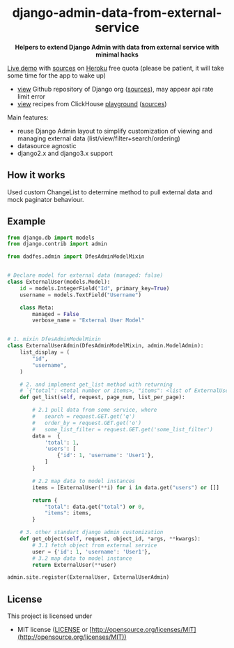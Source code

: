 
<div align="center">
 <p><h1>django-admin-data-from-external-service</h1> </p>
  <p><strong>Helpers to extend Django Admin with data from external service with minimal hacks</strong></p>
  <p></p>
</div>

[Live demo](https://dadfes.herokuapp.com/) with [sources](https://github.com/estin/django-admin-data-from-external-service/tree/master/demo) on [Heroku](https://heroku.com) free quota (please be patient, it will take some time for the app to wake up)
 - [view](http://dadfes.herokuapp.com/github/repository/) Github repository of Django org ([sources](https://github.com/estin/django-admin-data-from-external-service/tree/master/demo/github/models.py)), may appear api rate limit error
 - [view](http://dadfes.herokuapp.com/clickhouse/recipe/) recipes from ClickHouse [playground](https://clickhouse.com/docs/en/getting-started/example-datasets/recipes/) ([sources](https://github.com/estin/django-admin-data-from-external-service/tree/master/demo/clickhouse/models.py))

Main features:
 - reuse Django Admin layout to simplify customization of viewing and managing external data (list/view/filter+search/ordering)
 - datasource agnostic
 - django2.x and django3.x support

## How it works

Used custom ChangeList to determine method to pull external data and mock paginator behaviour.

## Example

```python
from django.db import models
from django.contrib import admin

from dadfes.admin import DfesAdminModelMixin


# Declare model for external data (managed: false)
class ExternalUser(models.Model):
    id = models.IntegerField("Id", primary_key=True)
    username = models.TextField("Username")

    class Meta:
        managed = False
        verbose_name = "External User Model"


# 1. mixin DfesAdminModelMixin
class ExternalUserAdmin(DfesAdminModelMixin, admin.ModelAdmin):
    list_display = (
        "id",
        "username",
    )

    # 2. and implement get_list method with returning
    # `{"total": <total number or items>, "items": <list of ExternalUser instances>}`
    def get_list(self, request, page_num, list_per_page):

        # 2.1 pull data from some service, where
        #   search = request.GET.get('q')
        #   order_by = request.GET.get('o')
        #   some_list_filter = request.GET.get('some_list_filter')
        data =  {
            'total': 1,
            'users': [
                {'id': 1, 'username': 'User1'},
            ]
        }

        # 2.2 map data to model instances
        items = [ExternalUser(**i) for i in data.get("users") or []]

        return {
            "total": data.get("total") or 0,
            "items": items,
        }

    # 3. other standart django admin customization
    def get_object(self, request, object_id, *args, **kwargs):
        # 3.1 fetch object from external service
        user = {'id': 1, 'username': 'User1'},
        # 3.2 map data to model instance
        return ExternalUser(**user)

admin.site.register(ExternalUser, ExternalUserAdmin)
```

## License

This project is licensed under

* MIT license ([LICENSE](LICENSE) or [http://opensource.org/licenses/MIT](http://opensource.org/licenses/MIT))
